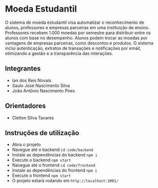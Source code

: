 # Moeda Estudantil
O sistema de moeda estudantil visa automatizar o reconhecimento de alunos, professores e empresas parceiras em uma instituição de ensino. Professores recebem 1.000 moedas por semestre para distribuir entre os alunos com base no desempenho. Alunos podem trocar as moedas por vantagens de empresas parceiras, como descontos e produtos. O sistema inclui autenticação, extratos de transações e notificações por email, otimizando a gestão e a transparência das interações.

## Integrantes
* Ian dos Reis Novais
* Saulo José Nascimento Silva
* João Antônio Nascimento Pires

## Orientadores
* Cleiton Silva Tavares

## Instruções de utilização
- Abra o projeto
- Navegue até o backend ```cd code/backend```
- Instale as dependências do backend ```npm i```
- Execute o backend ```npm start```
- Navegue até o frontend ```cd code/frontend```
- Instale as dependências do frontend ```npm i```
- Execute o frontend ```npm start```
- O projeto estará rodando em ```http://localhost:3001/```
